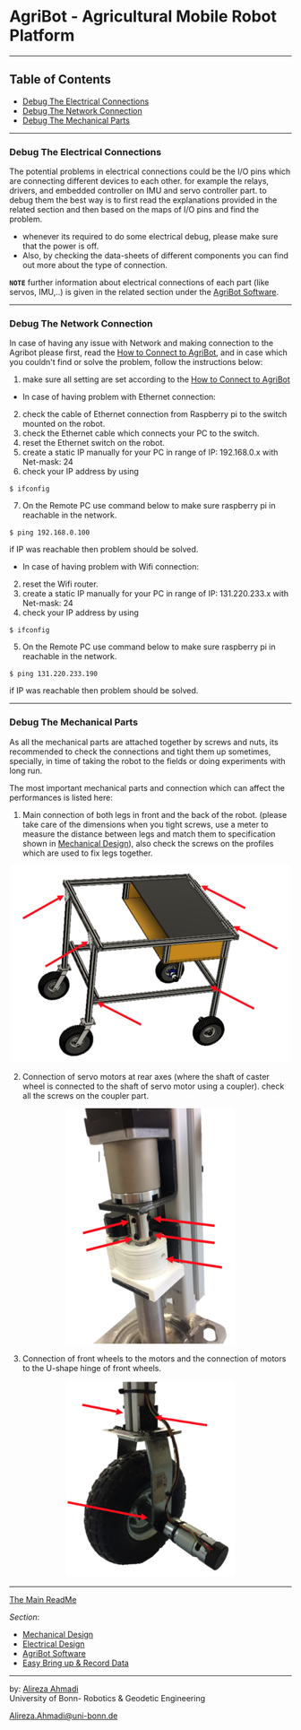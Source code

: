 # AgriBot - Agricultural Mobile Robot Platform

---

## Table of Contents
- [Debug The Electrical Connections](https://github.com/PRBonn/Agribot/blob/master/doc/dedug.md#debug-the-electrical-connections)
- [Debug The Network Connection](https://github.com/PRBonn/Agribot/blob/master/doc/dedug.md#debug-the-network-connection)
- [Debug The Mechanical Parts](https://github.com/PRBonn/Agribot/blob/master/doc/debug.md#debug-the-mechanical-parts)

---

### Debug The Electrical Connections

The potential problems in electrical connections could be the I/O pins which are connecting different devices to each other. for example the relays, drivers, and embedded controller on IMU and servo controller part. 
to debug them the best way is to first read the explanations provided in the related section and then based on the maps of I/O pins and find the problem.

* whenever its required to do some electrical debug, please make sure that the power is off.
* Also, by checking the data-sheets of different components you can find out more about the type of connection.

**`NOTE`** further information about electrical connections of each part (like servos, IMU,..) is given in the related section under the [AgriBot Software](https://github.com/PRBonn/Agribot/blob/master/doc/api.md).

---

### Debug The Network Connection

In case of having any issue with Network and making connection to the Agribot please first, read the [How to Connect to AgriBot](https://github.com/PRBonn/Agribot/blob/master/doc/recorddata.md#how-to-connect-to-agribot), and in case which you couldn't find or solve the problem, follow the instructions below:


1. make sure all setting are set according to the [How to Connect to AgriBot](https://github.com/PRBonn/Agribot/blob/master/doc/recorddata.md#how-to-connect-to-agribot)

* In case of having problem with Ethernet connection: 
2. check the cable of Ethernet connection from Raspberry pi to the switch mounted on the robot.
3. check the Ethernet cable which connects your PC to the switch.
4. reset the Ethernet switch on the robot. 
5. create a static IP manually for your PC in range of IP: 192.168.0.x with Net-mask: 24
6. check your IP address by using 

```
$ ifconfig
```

7. On the Remote PC use command below to make sure raspberry pi in reachable in the network.

```
$ ping 192.168.0.100 
```
if IP was reachable then problem should be solved.

* In case of having problem with Wifi connection: 
2. reset the Wifi router.
3. create a static IP manually for your PC in range of IP: 131.220.233.x with Net-mask: 24
4. check your IP address by using 

```
$ ifconfig
```

5. On the Remote PC use command below to make sure raspberry pi in reachable in the network.

```
$ ping 131.220.233.190 
```
if IP was reachable then problem should be solved.

---

### Debug The Mechanical Parts

As all the mechanical parts are attached together by screws and nuts, its recommended to check the connections and tight them up sometimes, specially, in time of taking the robot to the fields or doing experiments with long run. 

The most important mechanical parts and connection which can affect the performances is listed here:

1. Main connection of both legs in front and the back of the robot. (please take care of the dimensions when you tight screws, use a meter to measure the distance between legs and match them to specification shown in [Mechanical Design](https://github.com/PRBonn/Agribot/blob/master/doc/mec.md)), also check the screws on the  profiles which are used to fix legs together.  

<div align="center"><img src="/doc/images/mec_con.png" alt="mec_con" width="500" title="mec_con"/></div>

2. Connection of servo motors at rear axes (where the shaft of caster wheel is connected to the shaft of servo motor using a coupler). check all the screws on the coupler part.

<div align="center"><img src="/doc/images/mec_servo.png" alt="mec_servo" width="300" title="mec_servo"/></div>

3. Connection of front wheels to the motors and the connection of motors to the U-shape hinge of front wheels.

<div align="center"><img src="/doc/images/mec_emg.png" alt="mec_emg" width="300" title="mec_emg"/></div>

---

[The Main ReadMe](https://github.com/PRBonn/Agribot/blob/master/README.md)

*Section*:
- [Mechanical Design](https://github.com/PRBonn/Agribot/blob/master/doc/mec.md)
- [Electrical  Design](https://github.com/PRBonn/Agribot/blob/master/doc/elec.md)
- [AgriBot Software](https://github.com/PRBonn/Agribot/blob/master/doc/api.md) 
- [Easy Bring up & Record Data](https://github.com/PRBonn/Agribot/blob/master/doc/recorddata.md) 

--- 
 by: [Alireza Ahmadi](https://github.com/alirezaahmadi)                                     
 University of Bonn- Robotics & Geodetic Engineering

 Alireza.Ahmadi@uni-bonn.de          







